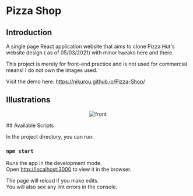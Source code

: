 # Pizza Shop

## Introduction 

A single page React application website that aims to clone Pizza Hut's website design ( as of 05/03/2021) with minor tweaks here and there.

This project is merely for front-end practice and is not used for commercial means! I do not own the images used. 

Visit the demo here: https://nikurou.github.io/Pizza-Shop/

## Illustrations 

<p align = "center">
 <img src = "assets\images\demo_image_1.png" alt = "front">
</p>
## Available Scripts

In the project directory, you can run:

### `npm start`

Runs the app in the development mode.\
Open [http://localhost:3000](http://localhost:3000) to view it in the browser.

The page will reload if you make edits.\
You will also see any lint errors in the console.


